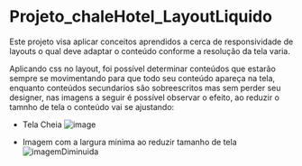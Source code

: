 # Projeto_chaleHotel_LayoutLiquido
Este projeto visa aplicar conceitos aprendidos a cerca de responsividade de layouts o qual deve adaptar o conteúdo conforme a resolução da tela varia.


Aplicando css no layout, foi possível determinar conteúdos que estarão sempre se movimentando para que todo seu conteúdo apareça na tela, enquanto conteúdos secundarios são sobreescritos mas sem perder seu designer, nas imagens a seguir é possível observar o efeito, ao reduzir o tamnho de tela o conteúdo vai se ajustando:


- Tela Cheia
![image](https://user-images.githubusercontent.com/101514539/187328299-e3f3183c-21ce-4825-a27c-1fa75875439a.png)

- Imagem com a largura minima ao reduzir tamanho de tela
![imagemDiminuida](https://user-images.githubusercontent.com/101514539/187328629-1557bc78-9f8b-443b-be15-b9e4ecbcd3be.png)

